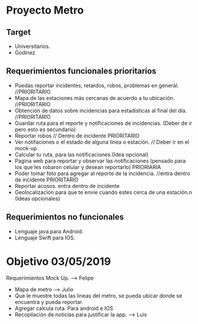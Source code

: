 # Proyecto Metro

## Target
* Universitarios.
* Godinez
## Requerimientos funcionales prioritarios
*  Puedas reportar incidentes, retardos, robos, problemas en general. //PRIORITARIO
*  Mapa de las estaciones más cercanas de acuerdo a tu ubicación. //PRIORITARIO
*  Obtención de datos sobre incidencias para estadísticas al final del día. //PRIORITARIO
*  Guardar ruta para el reporte y notificaciones de incidencias. (Deber de ir pero esto es secundario)
*  Reportar robos // Dentro de incidente PRIORITARIO
*  Ver notifaciones o el estado de alguna linea o estación. // Deber ir en el mock-up
*  Calcular tu ruta, para las notificaciones.(Idea opcional)
*  Pagina web para reportar y observar las notificaciones (pensado para los que les robaron celular y desean reportarlo) PRIORIARIA
*  Poder tomar foto para agregar al reporte de la incidencia. //entra dentro de incidente PRIORITARIO
*  Reportar acosos. entra dentro de incidente
*  Geolocalización para que te envíe cuando estes cerca de una estación.n (Ideas opcionales)


## Requerimientos no funcionales
* Lenguaje java para Android.
* Lenguaje Swift para IOS.

# Objetivo 03/05/2019
Requerimientos
Mock Up. --> Felipe
* Mapa de metro --> Julio
* Que le muestre todas las lineas del metro, se pueda ubicar donde se encuentra y pueda reportar.
* Agregar calcula ruta. Para android e IOS
* Recopilación de noticias para justificar la app. --> Luis
